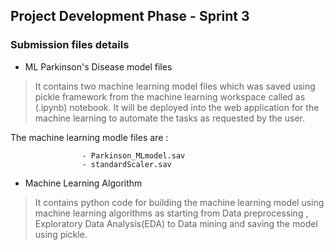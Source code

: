 ## Project Development Phase - **Sprint 3**

### Submission files details

- ML Parkinson's Disease model files

> It contains two machine learning model files which was saved using pickle framework from the machine learning workspace called as (.ipynb) notebook. It will be deployed into the web application for the machine learning to automate the tasks as requested by the user.
 
 The machine learning modle files are : 
 
                    - Parkinson_MLmodel.sav
                    - standardScaler.sav

- Machine Learning Algorithm

> It contains python code for building the machine learning model using machine learning algorithms as starting from Data preprocessing , Exploratory Data Analysis(EDA) to Data mining and saving the model using pickle.
